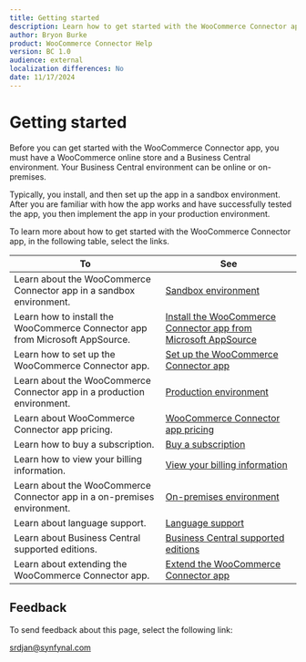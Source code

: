 ```yaml
---
title: Getting started
description: Learn how to get started with the WooCommerce Connector app.
author: Bryon Burke
product: WooCommerce Connector Help
version: BC 1.0
audience: external
localization differences: No
date: 11/17/2024
---
```


<!-- markdownlint-disable MD006 MD007 MD009 MD024 MD025 MD033 -->
<!--// cspell:ignore  markdownlint allowfullscreen keyframes -->

# Getting started

Before you can get started with the WooCommerce Connector app, you must have a WooCommerce online store and a Business Central environment. Your Business Central environment can be online or on-premises.

Typically, you install, and then set up the app in a sandbox environment. After you are familiar with how the app works and have successfully tested the app, you then implement the app in your production environment.

To learn more about how to get started with the WooCommerce Connector app, in the following table, select the links.

| To | See |
|---|---|
| Learn about the WooCommerce Connector app in a sandbox environment. | [Sandbox environment](sandbox-environment.md) |
| Learn how to install the WooCommerce Connector app from Microsoft AppSource. | [Install the WooCommerce Connector app from Microsoft AppSource](install-woocommerce-connector-app-from-microsoft-appsource.md) |
| Learn how to set up the WooCommerce Connector app. | [Set up the WooCommerce Connector app](set-up-woocommerce-connector-app.md) |
| Learn about the WooCommerce Connector app in a production environment. | [Production environment](production-environment.md) |
| Learn about WooCommerce Connector app pricing. | [WooCommerce Connector app pricing](woocommerce-connector-app-pricing.md) |
| Learn how to buy a subscription. | [Buy a subscription](buy-subscription.md) |
| Learn how to view your billing information. | [View your billing information](view-billing-information.md) |
| Learn about the WooCommerce Connector app in a on-premises environment. | [On-premises environment](on-premises-environment.md) |
| Learn about language support. | [Language support](language-support.md) |
| Learn about Business Central supported editions. | [Business Central supported editions](business-central-supported-editions.md) |
| Learn about extending the WooCommerce Connector app. | [Extend the WooCommerce Connector app](extend-woocommerce-connector-app.md) |

## Feedback

To send feedback about this page, select the following link:

[srdjan@synfynal.com](mailto:srdjan@synfynal.com?subject=Documentation%20Feedback%20Product%20Docs:%20getting-started)
